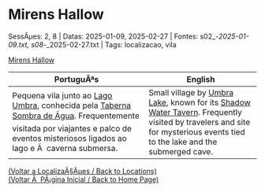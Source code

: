 ﻿
# Mirens Hallow

SessÃµes: 2, 8 | Datas: 2025-01-09, 2025-02-27 | Fontes: s02_-_2025-01-09.txt, s08_-_2025-02-27.txt | Tags: localizacao, vila

[Mirens Hallow](mirens_hallow.png)

| PortuguÃªs | English |
|-----------|---------|
| Pequena vila junto ao [Lago Umbra](lago_umbra.md), conhecida pela [Taberna Sombra de Ãgua](taberna_sombra_de_agua.md). Frequentemente visitada por viajantes e palco de eventos misteriosos ligados ao lago e Ã  caverna submersa. | Small village by [Umbra Lake](lago_umbra.md), known for its [Shadow Water Tavern](taberna_sombra_de_agua.md). Frequently visited by travelers and site for mysterious events tied to the lake and the submerged cave. |

[(Voltar a LocalizaÃ§Ãµes / Back to Locations)](localizacoes.md)  
[(Voltar Ã  PÃ¡gina Inicial / Back to Home Page)](../../home.md)


























